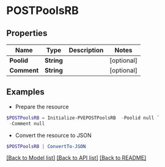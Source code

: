 # POSTPoolsRB
## Properties

Name | Type | Description | Notes
------------ | ------------- | ------------- | -------------
**Poolid** | **String** |  | [optional] 
**Comment** | **String** |  | [optional] 

## Examples

- Prepare the resource
```powershell
$POSTPoolsRB = Initialize-PVEPOSTPoolsRB  -Poolid null `
 -Comment null
```

- Convert the resource to JSON
```powershell
$POSTPoolsRB | ConvertTo-JSON
```

[[Back to Model list]](../README.md#documentation-for-models) [[Back to API list]](../README.md#documentation-for-api-endpoints) [[Back to README]](../README.md)


